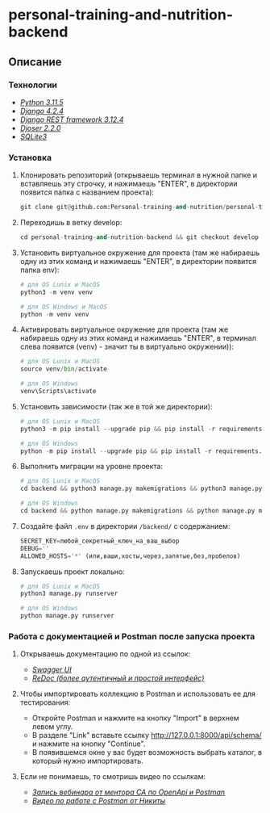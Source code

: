 # personal-training-and-nutrition-backend

## Описание

### Технологии
 - _[Python 3.11.5](https://docs.python.org/3/)_
 - _[Django 4.2.4](https://docs.djangoproject.com/en/4.1/releases/3.2.16/)_
 - _[Django REST framework 3.12.4](https://www.django-rest-framework.org/)_
 - _[Djoser 2.2.0](https://djoser.readthedocs.io/en/latest/)_
 - _[SQLite3](https://www3.sqlite.org/index.html)_


### Установка

1. Клонировать репозиторий (открываешь терминал в нужной папке и вставляешь эту строчку,
   и нажимаешь "ENTER", в директории появится папка с названием проекта):

   ```python
   git clone git@github.com:Personal-training-and-nutrition/personal-training-and-nutrition-backend.git
   ```
2. Переходишь в ветку develop:

   ```python
   cd personal-training-and-nutrition-backend && git checkout develop
   ```

3. Установить виртуальное окружение для проекта (там же набираешь одну из этих команд
   и нажимаешь "ENTER", в директории появится папка env):

   ```python
   # для OS Lunix и MacOS
   python3 -m venv venv

   # для OS Windows и MacOS
   python -m venv venv
   ```

4. Активировать виртуальное окружение для проекта (там же набираешь одну из этих команд
   и нажимаешь "ENTER", в терминал слева появится (venv) - значит ты в виртуально окружении)):

   ```python
   # для OS Lunix и MacOS
   source venv/bin/activate

   # для OS Windows
   venv\Scripts\activate
   ```

5. Установить зависимости (так же в той же директории):

      ```python
   # для OS Lunix и MacOS
   python3 -m pip install --upgrade pip && pip install -r requirements.txt

   # для OS Windows
   python -m pip install --upgrade pip && pip install -r requirements.txt
   ```

6. Выполнить миграции на уровне проекта:

   ```python
   # для OS Lunix и MacOS
   cd backend && python3 manage.py makemigrations && python3 manage.py migrate

   # для OS Windows
   cd backend && python manage.py makemigrations && python manage.py migrate
   ```

7. Cоздайте файл `.env` в директории `/backend/` с содержанием:

   ```python
   SECRET_KEY=любой_секретный_ключ_на_ваш_выбор
   DEBUG=''
   ALLOWED_HOSTS='*' (или,ваши,хосты,через,запятые,без,пробелов)
   ```

8. Запускаешь проект локально:

   ```python
   # для OS Lunix и MacOS
   python3 manage.py runserver

   # для OS Windows
   python manage.py runserver
   ```

### Работа с документацией и Postman после запуска проекта

1. Открываешь документацию по одной из ссылок:

   - _[Swagger UI](http://127.0.0.1:8000/api/schema/swagger-ui/)_
   - _[ReDoc (более аутентичный и простой интерфейс)](http://127.0.0.1:8000/api/schema/redoc/)_


2. Чтобы импортировать коллекцию в Postman и использовать ее для тестирования:

   - Откройте Postman и нажмите на кнопку "Import" в верхнем левом углу.
   - В разделе "Link" вставьте ссылку http://127.0.0.1:8000/api/schema/ и нажмите на кнопку "Continue".
   - В появившемся окне у вас будет возможность выбрать каталог, в который нужно импортировать.


3. Если не понимаешь, то смотришь видео по ссылкам:

   - _[Запись вебинара от ментора СА по OpenApi и Postman](https://disk.yandex.ru/i/IphJiDoH4ruBEA)_
   - _[Видео по работе с Postman от Никиты](https://disk.yandex.ru/d/ej4OW0Am5hfSow)_
